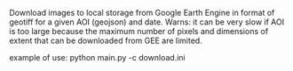 Download images to local storage from Google Earth Engine in format of geotiff for a given AOI (geojson) and date.
Warns: it can be very slow if AOI is too large because the maximum number of pixels and dimensions of extent that can be downloaded from
GEE are limited.


example of use:
python main.py -c download.ini
